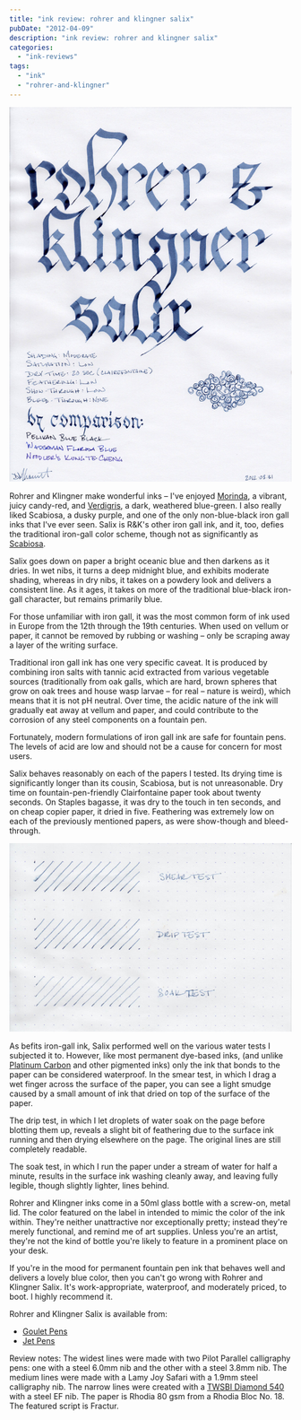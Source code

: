 ```yaml
---
title: "ink review: rohrer and klingner salix"
pubDate: "2012-04-09"
description: "ink review: rohrer and klingner salix"
categories:
  - "ink-reviews"
tags:
  - "ink"
  - "rohrer-and-klingner"
---
```


![rohrer and klingner salix](r%20and%20k%20salix.jpg)

Rohrer and Klingner make wonderful inks – I've enjoyed [Morinda](/blog/2011/5/17/ink-review-rohrer-and-klingner-morinda/), a vibrant, juicy candy-red, and [Verdigris](/blog/2012/1/22/ink-review-rohrer-and-klingner-verdigris/), a dark, weathered blue-green. I also really liked Scabiosa, a dusky purple, and one of the only non-blue-black iron gall inks that I've ever seen. Salix is R&K's other iron gall ink, and it, too, defies the traditional iron-gall color scheme, though not as significantly as [Scabiosa](/blog/2012/2/16/ink-review-rohrer-and-klingner-scabiosa/).

Salix goes down on paper a bright oceanic blue and then darkens as it dries. In wet nibs, it turns a deep midnight blue, and exhibits moderate shading, whereas in dry nibs, it takes on a powdery look and delivers a consistent line. As it ages, it takes on more of the traditional blue-black iron-gall character, but remains primarily blue.

For those unfamiliar with iron gall, it was the most common form of ink used in Europe from the 12th through the 19th centuries. When used on vellum or paper, it cannot be removed by rubbing or washing – only be scraping away a layer of the writing surface.

Traditional iron gall ink has one very specific caveat. It is produced by combining iron salts with tannic acid extracted from various vegetable sources (traditionally from oak galls, which are hard, brown spheres that grow on oak trees and house wasp larvae – for real – nature is weird), which means that it is not pH neutral. Over time, the acidic nature of the ink will gradually eat away at vellum and paper, and could contribute to the corrosion of any steel components on a fountain pen.

Fortunately, modern formulations of iron gall ink are safe for fountain pens. The levels of acid are low and should not be a cause for concern for most users.

Salix behaves reasonably on each of the papers I tested. Its drying time is significantly longer than its cousin, Scabiosa, but is not unreasonable. Dry time on fountain-pen-friendly Clairfontaine paper took about twenty seconds. On Staples bagasse, it was dry to the touch in ten seconds, and on cheap copier paper, it dried in five. Feathering was extremely low on each of the previously mentioned papers, as were show-though and bleed-through.

![water test](r%20and%20k%20salix%20water%20test.jpg)

As befits iron-gall ink, Salix performed well on the various water tests I subjected it to. However, like most permanent dye-based inks, (and unlike [Platinum Carbon](/blog/2011/3/8/ink-review-platinum-carbon-black/) and other pigmented inks) only the ink that bonds to the paper can be considered waterproof. In the smear test, in which I drag a wet finger across the surface of the paper, you can see a light smudge caused by a small amount of ink that dried on top of the surface of the paper.

The drip test, in which I let droplets of water soak on the page before blotting them up, reveals a slight bit of feathering due to the surface ink running and then drying elsewhere on the page. The original lines are still completely readable.

The soak test, in which I run the paper under a stream of water for half a minute, results in the surface ink washing cleanly away, and leaving fully legible, though slightly lighter, lines behind.

Rohrer and Klingner inks come in a 50ml glass bottle with a screw-on, metal lid. The color featured on the label in intended to mimic the color of the ink within. They're neither unattractive nor exceptionally pretty; instead they're merely functional, and remind me of art supplies. Unless you're an artist, they're not the kind of bottle you're likely to feature in a prominent place on your desk.

If you're in the mood for permanent fountain pen ink that behaves well and delivers a lovely blue color, then you can't go wrong with Rohrer and Klingner Salix. It's work-appropriate, waterproof, and moderately priced, to boot. I highly recommend it.

Rohrer and Klingner Salix is available from:

- [Goulet Pens](http://www.gouletpens.com/Rohrer_Klingner_Salix_Iron_Gall_Ink_p/rk40711050.htm)
- [Jet Pens](http://www.jetpens.com/Rohrer-Klingner-Writing-Ink-50-ml-Bottle-Eisen-Gallus-Tinte-Salix-Iron-Gall-Nut-ink-Salix-Blue/pd/7429)

Review notes: The widest lines were made with two Pilot Parallel calligraphy pens: one with a steel 6.0mm nib and the other with a steel 3.8mm nib. The medium lines were made with a Lamy Joy Safari with a 1.9mm steel calligraphy nib. The narrow lines were created with a [TWSBI Diamond 540](/blog/2011/11/1/pen-review-twsbi-diamond-540/) with a steel EF nib. The paper is Rhodia 80 gsm from a Rhodia Bloc No. 18. The featured script is Fractur.
